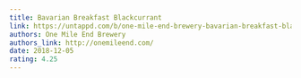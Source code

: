 ```yaml
---
title: Bavarian Breakfast Blackcurrant
link: https://untappd.com/b/one-mile-end-brewery-bavarian-breakfast-blackcurrant/2899226
authors: One Mile End Brewery
authors_link: http://onemileend.com/
date: 2018-12-05
rating: 4.25
---
```

